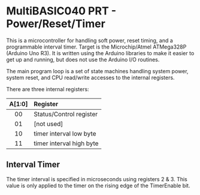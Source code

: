 # MultiBASIC040 PRT - Power/Reset/Timer
This is a microcontroller for handling soft power, reset timing, and a programmable interval timer. Target is the Microchip/Atmel ATMega328P (Arduino Uno R3). It is written using the Arduino libraries to make it easier to get up and running, but does not use the Arduino I/O routines.

The main program loop is a set of state machines handling system power, system reset, and CPU read/write accesses to the internal registers.

There are three internal registers:

| A[1:0] | Register                 |
| :----: | :---                     |
| 00     | Status/Control register  |
| 01     | [not used]               |
| 10     | timer interval low byte  |
| 11     | timer interval high byte |


## Interval Timer
The timer interval is specified in microseconds using registers 2 & 3. This value is only applied to the timer on the rising edge of the TimerEnable bit. 